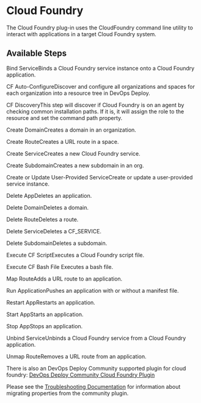 
# Cloud Foundry

The Cloud Foundry plug-in uses the CloudFoundry command line utility to interact with applications in a target Cloud Foundry system.

## Available Steps

Bind ServiceBinds a Cloud Foundry service instance onto a Cloud Foundry application.

CF Auto-ConfigureDiscover and configure all organizations and spaces for each organization into a resource tree in DevOps Deploy.

CF DiscoveryThis step will discover if Cloud Foundry is on an agent by checking common installation paths. If it is, it will assign the role to the resource and set the command path property.

Create DomainCreates a domain in an organization.

Create RouteCreates a URL route in a space.

Create ServiceCreates a new Cloud Foundry service.

Create SubdomainCreates a new subdomain in an org.

Create or Update User-Provided ServiceCreate or update a user-provided service instance.

Delete AppDeletes an application.

Delete DomainDeletes a domain.

Delete RouteDeletes a route.

Delete ServiceDeletes a CF_SERVICE.

Delete SubdomainDeletes a subdomain.

Execute CF ScriptExecutes a Cloud Foundry script file.

Execute CF Bash File Executes a bash file.

Map RouteAdds a URL route to an application.

Run ApplicationPushes an application with or without a manifest file.

Restart AppRestarts an application.

Start AppStarts an application.

Stop AppStops an application.

Unbind ServiceUnbinds a Cloud Foundry service from a Cloud Foundry application.

Unmap RouteRemoves a URL route from an application.

There is also an DevOps Deploy Community supported plugin for cloud foundry: [DevOps Deploy Community Cloud Foundry Plugin](https://github.com/IBM-UrbanCode/Cloud-Foundry-UCD)

Please see the [Troubleshooting Documentation](https://urbancode.github.io/IBM-UCx-PLUGIN-DOCS-BETA/UCD/cloud-foundry/troubleshooting.html) for information about migrating properties from the community plugin.
